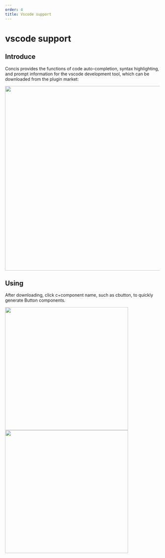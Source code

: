 ```yaml
---
order: 4
title: Vscode support
---
```


# vscode support

## Introduce

Concis provides the functions of code auto-completion, syntax highlighting, and prompt information for the vscode development tool, which can be downloaded from the plugin market:

<img src="https://concis.org.cn/images/vscode.plugin.jpg" height="600" />

## Using

After downloading, click c+component name, such as cbutton, to quickly generate Button components.

<img src="https://concis.org.cn/images/vscode-demo1.jpg" height="400" />

<img src="https://concis.org.cn/images/vscode-demo2.jpg" height="400" />
